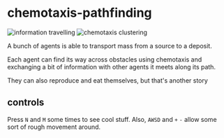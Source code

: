 # chemotaxis-pathfinding

![information travelling](/pathfinding.gif)
![chemotaxis clustering](/clustering.gif)

A bunch of agents is able to transport mass from a source to a deposit.

Each agent can find its way across obstacles using chemotaxis and exchanging a bit of information with other agents it meets along its path.

They can also reproduce and eat themselves, but that's another story

## controls
Press `N` and `M` some times to see cool stuff.
Also, `AWSD` and `+` `-` allow some sort of rough movement around.

